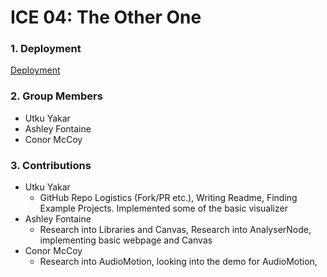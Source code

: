 # ICE 04: The Other One

### 1. Deployment

[Deployment](https://google.com)

### 2. Group Members
* Utku Yakar
* Ashley Fontaine
* Conor McCoy

### 3. Contributions 
* Utku Yakar
    * GitHub Repo Logistics (Fork/PR etc.), Writing Readme, Finding Example Projects. Implemented some of the basic visualizer
* Ashley Fontaine
    * Research into Libraries and Canvas, Research into AnalyserNode, implementing basic webpage and Canvas
* Conor McCoy
    * Research into AudioMotion, looking into the demo for AudioMotion, 

